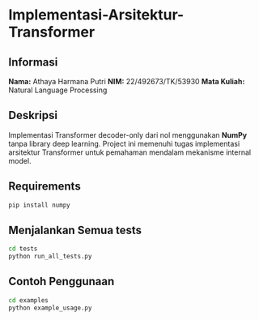 # Implementasi-Arsitektur-Transformer

## Informasi
**Nama:** Athaya Harmana Putri
**NIM:** 22/492673/TK/53930
**Mata Kuliah:** Natural Language Processing  

## Deskripsi
Implementasi Transformer decoder-only dari nol menggunakan **NumPy** tanpa library deep learning. Project ini memenuhi tugas implementasi arsitektur Transformer untuk pemahaman mendalam mekanisme internal model.

## Requirements
```bash
pip install numpy
```
## Menjalankan Semua tests
```bash
cd tests
python run_all_tests.py
```
## Contoh Penggunaan
```bash
cd examples
python example_usage.py



